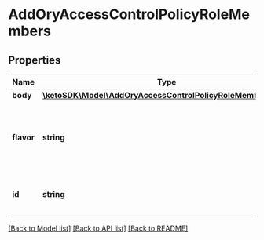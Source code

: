 # AddOryAccessControlPolicyRoleMembers

## Properties
Name | Type | Description | Notes
------------ | ------------- | ------------- | -------------
**body** | [**\ketoSDK\Model\AddOryAccessControlPolicyRoleMembersBody**](AddOryAccessControlPolicyRoleMembersBody.md) |  | [optional] 
**flavor** | **string** | The ORY Access Control Policy flavor. Can be \&quot;regex\&quot; and \&quot;exact\&quot;.  in: path | 
**id** | **string** | The ID of the ORY Access Control Policy Role.  in: path | 

[[Back to Model list]](../README.md#documentation-for-models) [[Back to API list]](../README.md#documentation-for-api-endpoints) [[Back to README]](../README.md)



